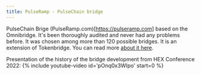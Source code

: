 ```yaml
---
title: PulseRamp - PulseChain bridge
---
```


PulseChain Brige (PulseRamp.com)[https://pulseramp.com] based on the Omnibridge. It's been thoroughly audited and never had any problems before. It was chosen among more than 120 possible bridges.
It is an extension of Tokenbridge. You can read more [about it here](https://docs.tokenbridge.net/eth-xdai-amb-bridge/multi-token-extension).

Presentation of the history of the bridge development from HEX Conference 2022:
{% include youtube-video id='pOnq0x3WIpo' start=0 %}
